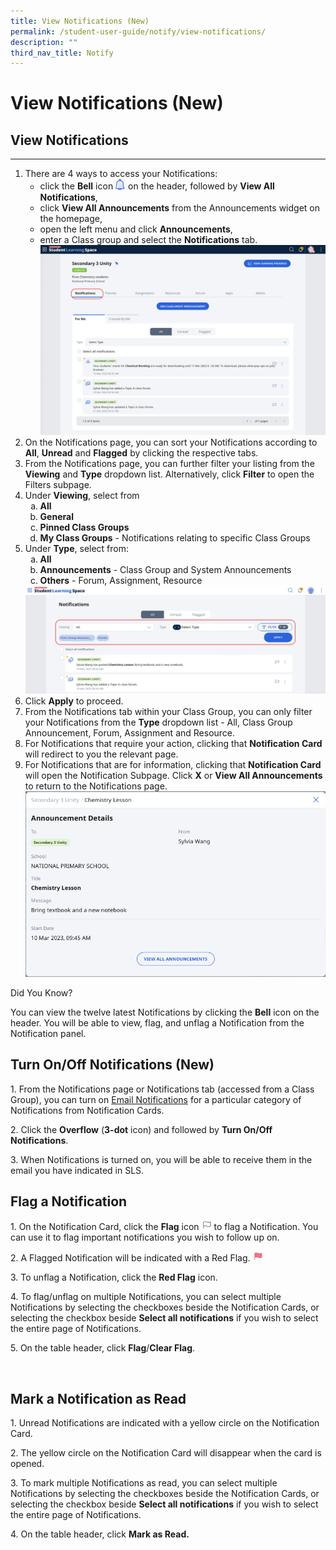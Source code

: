 ```yaml
---
title: View Notifications (New)
permalink: /student-user-guide/notify/view-notifications/
description: ""
third_nav_title: Notify
---
```

<h1>View Notifications (New)</h1>
<h2>View Notifications</h2>
<hr>
<ol>
  <li>There are 4 ways to access your Notifications:
    <ul>
      <li>click the <strong>Bell</strong> icon <img style="width:1rem; display: inline;" alt="Bell icon" src="/images/Icons/Bell.svg"> on the header, followed by <strong>View All Notifications</strong>,</li>
      <li>click <strong>View All Announcements</strong> from the Announcements widget on the homepage,</li>
      <li>open the left menu and click <strong>Announcements</strong>,</li>
      <li>enter a Class group and select the <strong>Notifications</strong> tab. <a target="_blank" href="/images/2Teacher/N-ClassGroupNotification.png"><img src="/images/2Teacher/N-ClassGroupNotification.png"></a></li>
    </ul>
  </li>
  <li>On the Notifications page, you can sort your Notifications according to <strong>All</strong>, <strong>Unread</strong> and <strong>Flagged</strong> by clicking the respective tabs.</li>
  <li>From the Notifications page, you can further filter your listing from the <strong>Viewing</strong> and <strong>Type</strong> dropdown list. Alternatively, click <strong>Filter</strong> to open the Filters subpage.</li>
  <li>Under <strong>Viewing</strong>, select from
    <ol style="list-style-type: lower-alpha;">
      <li><strong>All</strong></li>
      <li><strong>General</strong></li>
      <li><strong>Pinned Class Groups</strong></li>
      <li><strong>My Class Groups</strong> - Notifications relating to specific Class Groups</li>
    </ol>
  </li>
  <li>Under <strong>Type</strong>, select from:
   <ol style="list-style-type: lower-alpha;">
      <li><strong>All</strong></li>
      <li><strong>Announcements</strong> - Class Group and System Announcements</li>
      <li><strong>Others</strong> - Forum, Assignment, Resource</li>
    </ol>
		<a target="_blank" href="/images/1Student/N-NotificationsFilter.png"><img src="/images/1Student/N-NotificationsFilter.png"></a>
  </li>
  <li>Click <strong>Apply</strong> to proceed.</li>
  <li>From the Notifications tab within your Class Group, you can only filter your Notifications from the <strong>Type</strong> dropdown list - All, Class Group Announcement, Forum, Assignment and Resource.</li>
  <li>For Notifications that require your action, clicking that <strong>Notification Card</strong> will redirect to you the relevant page.</li>
  <li>For Notifications that are for information, clicking that <strong>Notification Card</strong> will open the Notification Subpage. Click <strong>X</strong> or <strong>View All Announcements</strong> to return to the Notifications page. <a target="_blank" href="/images/1Student/N-Notifications1.png"><img src="/images/1Student/N-Notifications1.png"></a>
</li>
</ol>
<p>Did You Know?</p>
<p>You can view the twelve latest Notifications by clicking the <strong>Bell</strong> icon on the header. You will be able to view, flag, and unflag a Notification from the Notification panel.</p>
<h2>Turn On/Off Notifications (New)</h2>

<p>1. From the Notifications page or Notifications tab (accessed from a Class Group), you can turn on <a href="[hyperlink setting up email notifications]">Email Notifications</a> for a particular category of Notifications from Notification Cards.</p>
<p>2. Click the <strong>Overflow</strong> (<strong>3-dot</strong> icon) and followed by <strong>Turn On/Off Notifications</strong>. <img alt="" src="N-EmailNotifications.png"></p>
<p>3. When Notifications is turned on, you will be able to receive them in the email you have indicated in SLS.</p>

<h2>Flag a Notification</h2>

<p>1. On the Notification Card, click the <strong>Flag</strong> icon <img style="width:1rem; display: inline;" src="/images/Icons/Flag24.svg"> to flag a Notification. You can use it to flag important notifications you wish to follow up on.</p>
<p>2. A Flagged Notification will be indicated with a Red Flag. <img alt="" style="width:1rem; display: inline;" src="/images/Icons/FlagFilled24.svg"></p>
<p>3. To unflag a Notification, click the <strong>Red Flag</strong> icon.</p>
<p>4. To flag/unflag on multiple Notifications, you can select multiple Notifications by selecting the checkboxes beside the Notification Cards, or selecting the checkbox beside <strong>Select all notifications</strong> if you wish to select the entire page of Notifications.</p>
<p>5. On the table header, click <strong>Flag</strong>/<strong>Clear Flag</strong>.</p>

<img alt="" src="N-FlagNotifications.png">

<h2>Mark a Notification as Read</h2>

<p>1. Unread Notifications are indicated with a yellow circle on the Notification Card. </p>
<p>2. The yellow circle on the Notification Card will disappear when the card is opened.</p>
<p>3. To mark multiple Notifications as read, you can select multiple Notifications by selecting the checkboxes beside the Notification Cards, or selecting the checkbox beside <strong>Select all notifications</strong> if you wish to select the entire page of Notifications.</p>
<p>4. On the table header, click <strong>Mark as Read.</strong></p>

<img alt="" src="N-Notifications2.png">